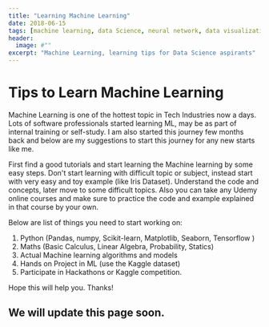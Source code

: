 ```yaml
---
title: "Learning Machine Learning"
date: 2018-06-15
tags: [machine learning, data Science, neural network, data visualization]
header:
  image: #""
excerpt: "Machine Learning, learning tips for Data Science aspirants"  
---
```


# Tips to Learn Machine Learning

Machine Learning is one of the hottest topic in Tech Industries now a days. Lots of software professionals started learning ML, may be as part of internal training or self-study. I am also started this journey few months back and below are my suggestions to start this journey for any new starts like me.

First find a good tutorials and start learning the Machine learning by some easy steps. Don't start learning with difficult topic or subject, instead start with very easy and toy example (like Iris Dataset). Understand the code and concepts, later move to some difficult topics. Also you can take any Udemy online courses and make sure to practice the code and example explained in that course by your own.

Below are list of things you need to start working on:

1) Python (Pandas, numpy, Scikit-learn, Matplotlib, Seaborn, Tensorflow )
2) Maths (Basic Calculus, Linear Algebra, Probability, Statics)
3) Actual Machine learning algorithms and models
4) Hands on Project in ML (use the Kaggle dataset)
5) Participate in Hackathons or Kaggle competition.

Hope this will help you. Thanks!

## We will update this page soon.
